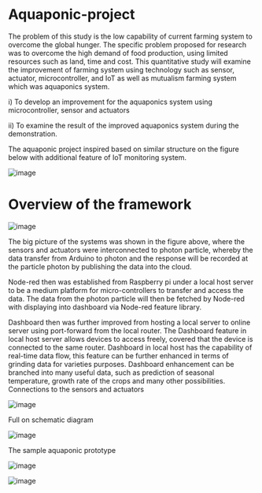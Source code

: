 # Aquaponic-project

The problem of this study is the low capability of current farming system to overcome the global hunger. The specific problem proposed for research was to overcome the high demand of food production, using limited resources such as land, time and cost. This quantitative study will examine the improvement of farming system using technology such as sensor, actuator, microcontroller, and IoT as well as mutualism farming system which was aquaponics system.


i)	To develop an improvement for the aquaponics system using microcontroller, sensor and actuators

ii)	To examine the result of the improved aquaponics system during the demonstration.

The aquaponic project inspired based on similar structure on the figure below with additional feature of IoT monitoring system.

![image](https://user-images.githubusercontent.com/43923087/129076194-51fc6780-3593-49bb-b178-11ba40bcb403.png)

# Overview of the framework 

![image](https://user-images.githubusercontent.com/43923087/129078063-0e27b378-3dff-46e6-b4d2-d32069a2c5e7.png)


The big picture of the systems was shown in the figure above, where the sensors and actuators were interconnected to photon particle, whereby the data transfer from Arduino to photon and the response will be recorded at the particle photon by publishing the data into the cloud.

Node-red then was established from Raspberry pi under a local host server to be a medium platform for micro-controllers to transfer and access the data. 
The data from the photon particle will then be fetched by Node-red with displaying into dashboard via Node-red feature library. 

Dashboard then was further improved from hosting a local server to online server using port-forward from the local router. 
The Dashboard feature in local host server allows devices to access freely, covered that the device is connected to the same router. 
Dashboard in local host has the capability of real-time data flow, this feature can be further enhanced in terms of grinding data for varieties purposes. 
Dashboard enhancement can be branched into many useful data, such as prediction of seasonal temperature, growth rate of the crops and many other possibilities. 
Connections to the sensors and actuators 

![image](https://user-images.githubusercontent.com/43923087/129076206-4ab0865e-e9f1-42d8-9bdd-488fd299bb3b.png)


Full on schematic diagram

![image](https://user-images.githubusercontent.com/43923087/129077157-e80b0315-5c51-4064-802c-d0c2ffd9ffdc.png)


The sample aquaponic prototype 

![image](https://user-images.githubusercontent.com/43923087/129076859-c88e2f1b-bb62-43eb-864a-ba30b98cad92.png)


![image](https://user-images.githubusercontent.com/43923087/129080127-5ab414a2-eadb-4eda-94f3-45cd2a3ef230.png)

